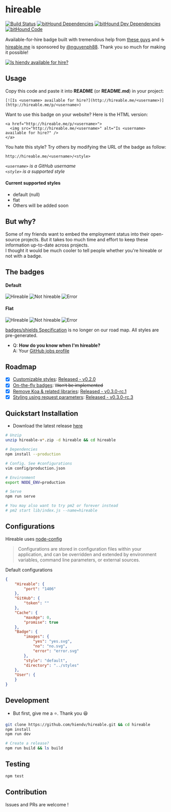 # hireable
[![Build Status](https://travis-ci.org/hiendv/hireable.svg?branch=master)](https://travis-ci.org/hiendv/hireable) [![bitHound Dependencies](https://www.bithound.io/github/hiendv/hireable/badges/dependencies.svg)](https://www.bithound.io/github/hiendv/hireable/master/dependencies/npm) [![bitHound Dev Dependencies](https://www.bithound.io/github/hiendv/hireable/badges/devDependencies.svg)](https://www.bithound.io/github/hiendv/hireable/master/dependencies/npm) [![bitHound Code](https://www.bithound.io/github/hiendv/hireable/badges/code.svg)](https://www.bithound.io/github/hiendv/hireable)

Available-for-hire badge built with tremendous help from [these guys](https://github.com/hiendv/hireable/graphs/contributors) and :coffee:  
[hireable.me](http://hireable.me) is sponsored by [@nguyenph88](https://github.com/nguyenph88). Thank you so much for making it possible!  

[![Is hiendv available for hire?](http://hireable.me/hiendv)](http://hireable.me/p/hiendv)

## Usage

Copy this code and paste it into **README** (or **README.md**) in your project:

```
[![Is <username> available for hire?](http://hireable.me/<username>)](http://hireable.me/p/<username>)
```

Want to use this badge on your website? Here is the HTML version:

```
<a href="http://hireable.me/p/<username>">
  <img src="http://hireable.me/<username>" alt="Is <username> available for hire?" />
</a>
```

You hate this style? Try others by modifying the URL of the badge as follow:
```
http://hireable.me/<username>/<style>
```
*`<username>` is a GitHub username*  
*`<style>` is a supported style*

#### Current supported styles
- default (null)
- flat
- Others will be added soon

## But why?
Some of my friends want to embed the employment status into their open-source projects.
But it takes too much time and effort to keep these information up-to-date across projects.  
I thought it would be much cooler to tell people whether you're hireable or not with a badge.

## The badges
#### Default
![Hireable](https://cdn.rawgit.com/hiendv/hireable/master/src/styles/default/yes.svg)
![Not hireable](https://cdn.rawgit.com/hiendv/hireable/master/src/styles/default/no.svg)
![Error](https://cdn.rawgit.com/hiendv/hireable/master/src/styles/default/error.svg)

#### Flat
![Hireable](https://cdn.rawgit.com/hiendv/hireable/master/src/styles/flat/yes.svg)
![Not hireable](https://cdn.rawgit.com/hiendv/hireable/master/src/styles/flat/no.svg)
![Error](https://cdn.rawgit.com/hiendv/hireable/master/src/styles/flat/error.svg)

[badges/shields Specification](https://github.com/badges/shields/blob/master/spec/SPECIFICATION.md) is no longer on our road map. All styles are pre-generated.  

- Q: **How do you know when I'm hireable?**  
A: Your [GitHub jobs profile](https://github.com/settings/profile#user_profile_hireable)

## Roadmap
- [x] [Customizable styles](https://github.com/hiendv/hireable/issues/7): [Released - v0.2.0](./CHANGELOG.md#v020---2016-09-03)
- [x] [On-the-fly badges](https://github.com/hiendv/hireable/pull/3#issuecomment-242659951): W̶o̶n̶'̶t̶ ̶b̶e̶ ̶i̶m̶p̶l̶e̶m̶e̶n̶t̶e̶d̶
- [x] [Remove Koa & related libraries](https://github.com/hiendv/hireable/issues/11): [Released - v0.3.0-rc.1](./CHANGELOG.md#v030-rc1---2016-09-08)
- [x] [Styling using request parameters](https://github.com/hiendv/hireable/issues/9): [Released - v0.3.0-rc.3](./CHANGELOG.md#v030-rc3---2016-09-14)

## Quickstart Installation
- Download the latest release [here](https://github.com/hiendv/hireable/releases)
```bash
# Unzip
unzip hireable-v*.zip -d hireable && cd hireable

# Dependencies
npm install --production

# Config. See #configurations
vim config/production.json

# Environment
export NODE_ENV=production

# Serve
npm run serve

# You may also want to try pm2 or forever instead
# pm2 start lib/index.js --name=hireable
```

## Configurations
Hireable uses [node-config](https://github.com/lorenwest/node-config)  
> Configurations are stored in configuration files within your application, and can be overridden and extended by environment variables, command line parameters, or external sources.

Default configurations
```json
{
    "Hireable": {
        "port": "1406"
    },
    "GitHub": {
        "token": ""
    },
    "Cache": {
        "maxAge": 0,
        "promise": true
    },
    "Badge": {
        "images": {
            "yes": "yes.svg",
            "no": "no.svg",
            "error": "error.svg"
        },
        "style": "default",
        "directory": "../styles"
    },
    "User": {
    }
}
```

## Development
- But first, give me a :star:. Thank you :laughing:
```bash
git clone https://github.com/hiendv/hireable.git && cd hireable
npm install
npm run dev

# Create a release?
npm run build && ls build
```

## Testing
```bash
npm test
```

## Contribution
Issues and PRs are welcome !

